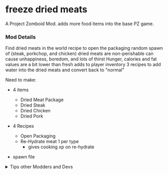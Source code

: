 # freeze dried meats

A Project Zomboid Mod. adds more food items into the base PZ game.


### Mod Details

Find dried meats in the world
recipe to open the packaging
random spawn of (steak, porkchop, and chicken)
dried meats are non-perishable
can cause unhappiness, boredom, and lots of thirst
Hunger, calories and fat values are a bit lower than fresh
adds to player inventory
3 recipes to add water into the dried meats and convert back to "normal"

Need to make:

- 4 items

    - Dried Meat Package
    - Dried Steak
    - Dried Chicken
    - Dried Pork

- 4 Recipes

    - Open Packaging
    - Re-Hydrate meat 1 per type
        - gives cooking xp on re-hydrate

- spawn file

<details>
<summary>Tips other Modders and Devs</summary>

Here are some helpful notes and resources I have gathered to build out this mod.

Awesome YouTube tutorial by [W. Patrick](https://youtu.be/-yrmCAwzTbY) which is how I made this mod.

### Tools

- Project Zomboid Game on [Steam here](https://store.steampowered.com/app/108600/Project_Zomboid/) or on the [Indie Stone](https://projectzomboid.com/blog/)
- for code editing I use [VSCode](https://code.visualstudio.com/)
- it has an awesome extension for Project Zomboid [PZ extension](https://marketplace.visualstudio.com/items?itemName=asledgehammer.zedscript-vscode) you can also search within VSCode extensions.
- Image editor I use [GIMP](https://www.gimp.org/downloads/) feel free to use whatever you are comfortable with. Icons are 32x32 pixels

- add `-debug` into launch options of steam for Project Zomboid, allows spawning of your modded iems

### System Locations

- path to the Project Zomboid mods folder, using Steam (Linux) */home/cory/Zomboid/*
- path to my steam pz install */SteamLibrary/steamapps/common/ProjectZomboid/projectzomboid/*
- vanilla exmaple files */*

### Project Zomboid links

- [wiki](https://pzwiki.net/wiki/Main_Page)
- [pz Modding Guide](https://pzwiki.net/wiki/Modding)
- [FWolfe Modding Guide](https://github.com/FWolfe/Zomboid-Modding-Guide)
- [indie stone modding help](https://theindiestone.com/forums/index.php?/forum/53-tutorials-resources/)
- [procedural map table info](https://theindiestone.com/forums/uploads/monthly_2021_07/1365703137_LootSystemExplainedv3.png.22b583320ed6d26bf096bc45ceee2a28.png)


#### My Notes

*HungerChange = -40,* is filling our hunger bar up by 40%, adding a prefix to the item name prevents mod collisions *HS_DriedSteak*

Animations fot the player actions are the in folder */media/AnimSets/player/actions/*

icons need to have the *item_* prefix and be a *.png*

make a procedural dist file to spawn items arounf the pz world

</details>